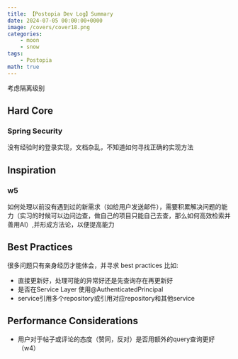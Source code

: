 ```yaml
---
title: 【Postopia Dev Log】Summary
date: 2024-07-05 00:00:00+0000
image: /covers/cover18.png
categories: 
    - moon
    - snow
tags:
    - Postopia
math: true
---
```

考虑隔离级别

## Hard Core

### Spring Security

没有经验时的登录实现，文档杂乱，不知道如何寻找正确的实现方法

## Inspiration

### w5

如何处理以前没有遇到过的新需求（如给用户发送邮件），需要积累解决问题的能力（实习的时候可以边问边查，做自己的项目只能自己去查，那么如何高效检索并善用AI）,并形成方法论，以便提高能力


## Best Practices
很多问题只有亲身经历才能体会，并寻求 best practices 比如:
* 直接更新好，处理可能的异常好还是先查询存在再更新好
* 是否在Service Layer 使用@AuthenticatedPrincipal
* service引用多个repository或引用对应repository和其他service

## Performance Considerations
* 用户对于帖子或评论的态度（赞同，反对）是否用额外的query查询更好（w4）